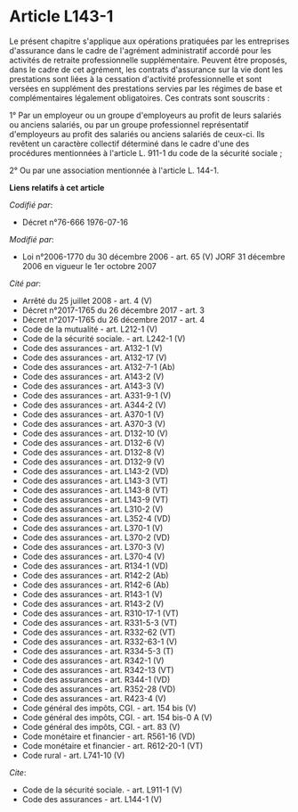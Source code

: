 # Article L143-1

Le présent chapitre s'applique aux opérations pratiquées par les entreprises d'assurance dans le cadre de l'agrément
administratif accordé pour les activités de retraite professionnelle supplémentaire. Peuvent être proposés, dans le cadre de
cet agrément, les contrats d'assurance sur la vie dont les prestations sont liées à la cessation d'activité professionnelle
et sont versées en supplément des prestations servies par les régimes de base et complémentaires légalement obligatoires. Ces
contrats sont souscrits : 

1° Par un employeur ou un groupe d'employeurs au profit de leurs salariés ou anciens salariés, ou par un groupe professionnel
représentatif d'employeurs au profit des salariés ou anciens salariés de ceux-ci. Ils revêtent un caractère collectif
déterminé dans le cadre d'une des procédures mentionnées à l'article L. 911-1 du code de la sécurité sociale ; 

2° Ou par une association mentionnée à l'article L. 144-1.

**Liens relatifs à cet article**

_Codifié par_:

  - Décret n°76-666 1976-07-16

_Modifié par_:

  - Loi n°2006-1770 du 30 décembre 2006 - art. 65 (V) JORF 31 décembre 2006 en vigueur le 1er octobre 2007

_Cité par_:

  - Arrêté du 25 juillet 2008 - art. 4 (V)
  - Décret n°2017-1765 du 26 décembre 2017 - art. 3
  - Décret n°2017-1765 du 26 décembre 2017 - art. 4
  - Code de la mutualité - art. L212-1 (V)
  - Code de la sécurité sociale. - art. L242-1 (V)
  - Code des assurances - art. A132-1 (V)
  - Code des assurances - art. A132-17 (V)
  - Code des assurances - art. A132-7-1 (Ab)
  - Code des assurances - art. A143-2 (V)
  - Code des assurances - art. A143-3 (V)
  - Code des assurances - art. A331-9-1 (V)
  - Code des assurances - art. A344-2 (V)
  - Code des assurances - art. A370-1 (V)
  - Code des assurances - art. A370-3 (V)
  - Code des assurances - art. D132-10 (V)
  - Code des assurances - art. D132-6 (V)
  - Code des assurances - art. D132-8 (V)
  - Code des assurances - art. D132-9 (V)
  - Code des assurances - art. L143-2 (VD)
  - Code des assurances - art. L143-3 (VT)
  - Code des assurances - art. L143-8 (VT)
  - Code des assurances - art. L143-9 (VT)
  - Code des assurances - art. L310-2 (V)
  - Code des assurances - art. L352-4 (VD)
  - Code des assurances - art. L370-1 (V)
  - Code des assurances - art. L370-2 (VD)
  - Code des assurances - art. L370-3 (V)
  - Code des assurances - art. L370-4 (V)
  - Code des assurances - art. R134-1 (VD)
  - Code des assurances - art. R142-2 (Ab)
  - Code des assurances - art. R142-6 (Ab)
  - Code des assurances - art. R143-1 (V)
  - Code des assurances - art. R143-2 (V)
  - Code des assurances - art. R310-17-1 (VT)
  - Code des assurances - art. R331-5-3 (VT)
  - Code des assurances - art. R332-62 (VT)
  - Code des assurances - art. R332-63-1 (V)
  - Code des assurances - art. R334-5-3 (T)
  - Code des assurances - art. R342-1 (V)
  - Code des assurances - art. R342-13 (VT)
  - Code des assurances - art. R344-1 (VD)
  - Code des assurances - art. R352-28 (VD)
  - Code des assurances - art. R423-4 (V)
  - Code général des impôts, CGI. - art. 154 bis (V)
  - Code général des impôts, CGI. - art. 154 bis-0 A (V)
  - Code général des impôts, CGI. - art. 83 (V)
  - Code monétaire et financier - art. R561-16 (VD)
  - Code monétaire et financier - art. R612-20-1 (VT)
  - Code rural - art. L741-10 (V)

_Cite_:

  - Code de la sécurité sociale. - art. L911-1 (V)
  - Code des assurances - art. L144-1 (V)
